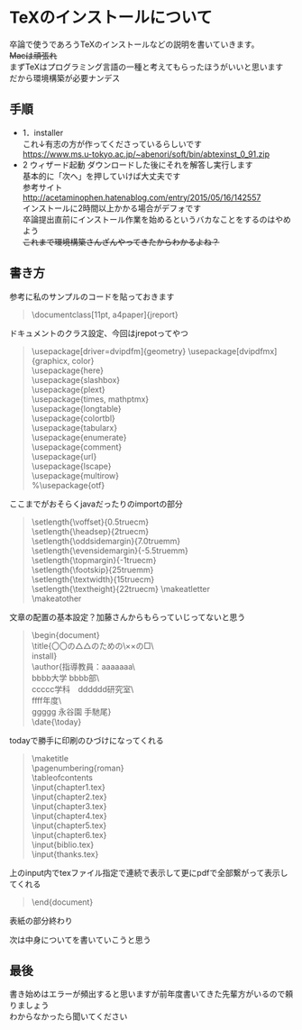 # TeXのインストールについて
卒論で使うであろうTeXのインストールなどの説明を書いていきます。  
~~Macは頑張れ~~  
まずTeXはプログラミング言語の一種と考えてもらったほうがいいと思います  
だから環境構築が必要ナンデス  
## 手順
- 1．installer  
これ↓有志の方が作ってくださっているらしいです  
https://www.ms.u-tokyo.ac.jp/~abenori/soft/bin/abtexinst_0_91.zip  
- 2 ウィザード起動
ダウンロードした後にそれを解答し実行します  
基本的に「次へ」を押していけば大丈夫です  
参考サイト  
http://acetaminophen.hatenablog.com/entry/2015/05/16/142557  
インストールに2時間以上かかる場合がデフォです  
卒論提出直前にインストール作業を始めるというバカなことをするのはやめよう  
~~これまで環境構築さんざんやってきたからわかるよね？~~  

## 書き方
参考に私のサンプルのコードを貼っておきます  

>\documentclass[11pt, a4paper]{jreport}  

ドキュメントのクラス設定、今回はjrepotってやつ  

>\usepackage[driver=dvipdfm]{geometry} 
>\usepackage[dvipdfmx]{graphicx, color}  
>\usepackage{here}  
>\usepackage{slashbox}  
>\usepackage{plext}  
>\usepackage{times, mathptmx}  
>\usepackage{longtable}  
>\usepackage{colortbl}  
>\usepackage{tabularx}  
>\usepackage{enumerate}  
>\usepackage{comment}  
>\usepackage{url}  
>\usepackage{lscape}  
>\usepackage{multirow}  
>%\usepackage{otf}  

ここまでがおそらくjavaだったりのimportの部分  

>\setlength{\voffset}{0.5truecm}  
>\setlength{\headsep}{2truecm}  
>\setlength{\oddsidemargin}{7.0truemm}  
>\setlength{\evensidemargin}{-5.5truemm}  
>\setlength{\topmargin}{-1truecm}  
>\setlength{\footskip}{25truemm}  
>\setlength{\textwidth}{15truecm}  
>\setlength{\textheight}{22truecm}
>\makeatletter  
>\makeatother  

文章の配置の基本設定？加藤さんからもらっていじってないと思う  

>\begin{document}  
>\title{〇〇の△△のための\\××の□\\  
>install}  
>\author{指導教員：aaaaaaa\\  
>bbbb大学 bbbb部\\  
>ccccc学科　dddddd研究室\\  
>ffff年度\\  
>ggggg 永谷園 手馳尾}  
>\date{\today}  

todayで勝手に印刷のひづけになってくれる  

>\maketitle  
>\pagenumbering{roman}  
>\tableofcontents  
>\input{chapter1.tex}  
>\input{chapter2.tex}  
>\input{chapter3.tex}  
>\input{chapter4.tex}  
>\input{chapter5.tex}  
>\input{chapter6.tex}  
>\input{biblio.tex}  
>\input{thanks.tex}  

上のinput内でtexファイル指定で連続で表示して更にpdfで全部繋がって表示してくれる  

>\end{document}  

表紙の部分終わり  

次は中身についてを書いていこうと思う

## 最後
書き始めはエラーが頻出すると思いますが前年度書いてきた先輩方がいるので頼りましょう  
わからなかったら聞いてください
